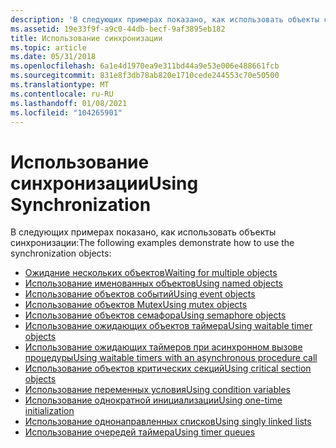 ```yaml
---
description: 'В следующих примерах показано, как использовать объекты синхронизации:'
ms.assetid: 19e33f9f-a9c0-44db-becf-9af3895eb182
title: Использование синхронизации
ms.topic: article
ms.date: 05/31/2018
ms.openlocfilehash: 6a1e4d1970ea9e311bd44a9e53e006e488661fcb
ms.sourcegitcommit: 831e8f3db78ab820e1710cede244553c70e50500
ms.translationtype: MT
ms.contentlocale: ru-RU
ms.lasthandoff: 01/08/2021
ms.locfileid: "104265901"
---
```

# <a name="using-synchronization"></a><span data-ttu-id="b1e86-103">Использование синхронизации</span><span class="sxs-lookup"><span data-stu-id="b1e86-103">Using Synchronization</span></span>

<span data-ttu-id="b1e86-104">В следующих примерах показано, как использовать объекты синхронизации:</span><span class="sxs-lookup"><span data-stu-id="b1e86-104">The following examples demonstrate how to use the synchronization objects:</span></span>

-   [<span data-ttu-id="b1e86-105">Ожидание нескольких объектов</span><span class="sxs-lookup"><span data-stu-id="b1e86-105">Waiting for multiple objects</span></span>](waiting-for-multiple-objects.md)
-   [<span data-ttu-id="b1e86-106">Использование именованных объектов</span><span class="sxs-lookup"><span data-stu-id="b1e86-106">Using named objects</span></span>](using-named-objects.md)
-   [<span data-ttu-id="b1e86-107">Использование объектов событий</span><span class="sxs-lookup"><span data-stu-id="b1e86-107">Using event objects</span></span>](using-event-objects.md)
-   [<span data-ttu-id="b1e86-108">Использование объектов Mutex</span><span class="sxs-lookup"><span data-stu-id="b1e86-108">Using mutex objects</span></span>](using-mutex-objects.md)
-   [<span data-ttu-id="b1e86-109">Использование объектов семафора</span><span class="sxs-lookup"><span data-stu-id="b1e86-109">Using semaphore objects</span></span>](using-semaphore-objects.md)
-   [<span data-ttu-id="b1e86-110">Использование ожидающих объектов таймера</span><span class="sxs-lookup"><span data-stu-id="b1e86-110">Using waitable timer objects</span></span>](using-waitable-timer-objects.md)
-   [<span data-ttu-id="b1e86-111">Использование ожидающих таймеров при асинхронном вызове процедуры</span><span class="sxs-lookup"><span data-stu-id="b1e86-111">Using waitable timers with an asynchronous procedure call</span></span>](using-a-waitable-timer-with-an-asynchronous-procedure-call.md)
-   [<span data-ttu-id="b1e86-112">Использование объектов критических секций</span><span class="sxs-lookup"><span data-stu-id="b1e86-112">Using critical section objects</span></span>](using-critical-section-objects.md)
-   [<span data-ttu-id="b1e86-113">Использование переменных условия</span><span class="sxs-lookup"><span data-stu-id="b1e86-113">Using condition variables</span></span>](using-condition-variables.md)
-   [<span data-ttu-id="b1e86-114">Использование однократной инициализации</span><span class="sxs-lookup"><span data-stu-id="b1e86-114">Using one-time initialization</span></span>](using-one-time-initialization.md)
-   [<span data-ttu-id="b1e86-115">Использование однонаправленных списков</span><span class="sxs-lookup"><span data-stu-id="b1e86-115">Using singly linked lists</span></span>](using-singly-linked-lists.md)
-   [<span data-ttu-id="b1e86-116">Использование очередей таймера</span><span class="sxs-lookup"><span data-stu-id="b1e86-116">Using timer queues</span></span>](using-timer-queues.md)

 

 



